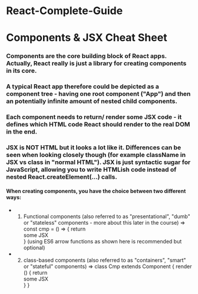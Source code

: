 # React-Complete-Guide


# Components & JSX Cheat Sheet
### Components are the core building block of React apps. Actually, React really is just a library for creating components in its core.

### A typical React app therefore could be depicted as a component tree - having one root component ("App") and then an potentially infinite amount of nested child components.

### Each component needs to return/ render some JSX code - it defines which HTML code React should render to the real DOM in the end.

### **JSX is NOT HTML** but it looks a lot like it. Differences can be seen when looking closely though (for example className in JSX vs class in "normal HTML"). JSX is just syntactic sugar for JavaScript, allowing you to write HTMLish code instead of nested React.createElement(...) calls.

#### When creating components, you have the choice between **two different ways**:

* 1. Functional components (also referred to as "presentational", "dumb" or "stateless" components - more about this later in the course) => const cmp = () => { return <div>some JSX</div> } (using ES6 arrow functions as shown here is recommended but optional)

* 2. class-based components (also referred to as "containers", "smart" or "stateful" components) => class Cmp extends Component { render () { return <div>some JSX</div> } } 

